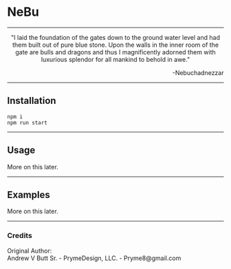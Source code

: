 # NeBu
---
<p align="center">
"I laid the foundation of the gates down to the ground water level and had them built out of pure blue stone. Upon the walls in the inner room of the gate are bulls and dragons and thus I magnificently adorned them with luxurious splendor for all mankind to behold in awe." 
</p>
<p align="right">
-Nebuchadnezzar
</p>

---
## Installation 
<p align="left">

```
npm i
npm run start
```
</p>

---
## Usage 
<p align="left">
More on this later.
</p>

---
## Examples 
<p align="left">
More on this later.
</p>

---
### Credits 
<p align="left">
Original Author: <br> Andrew V Butt Sr. - PrymeDesign, LLC. - Pryme8@gmail.com
</p>


